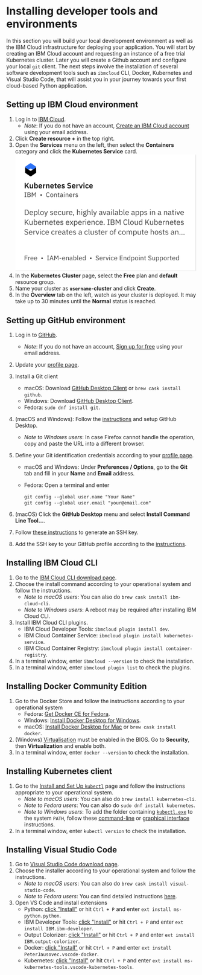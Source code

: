 # Installing developer tools and environments

In this section you will build your local development environment as well as the IBM Cloud infrastructure for deploying your application.
You will start by creating an IBM Cloud account and requesting an instance of a free trial Kubernetes cluster.
Later you will create a Github account and configure your local `git` client.
The next steps involve the installation of several software development tools such as `ibmcloud` CLI, Docker, Kubernetes and Visual Studio Code, that will assist you in your journey towards your first cloud-based Python application.

## Setting up IBM Cloud environment

1. Log in to [IBM Cloud](https://cloud.ibm.com/).
    * *Note*: If you do not have an account, [Create an IBM Cloud account](https://cloud.ibm.com/registration) using your email address.
1. Click **Create resource +** in the top right.
1. Open the **Services** menu on the left, then select the **Containers** category and click the **Kubernetes Service** card. ![kubernetes](assets/kubernetes_service.png)
1. In the **Kubernetes Cluster** page, select the **Free** plan and **default** resource group.
1. Name your cluster as **`username`-cluster** and click **Create**.
1. In the **Overview** tab on the left, watch as your cluster is deployed. It may take up to 30 minutes until the **Normal** status is reached.

## Setting up GitHub environment

1. Log in to [GitHub](https://github.com/).
    * *Note*: If you do not have an account, [Sign up for free](https://github.com/join) using your email address.
1. Update your [profile page](https://github.com/settings/profile).
1. Install a Git client
    * macOS: Download [GitHub Desktop Client](https://desktop.github.com) or `brew cask install github`.
    * Windows: Download [GitHub Desktop Client](https://desktop.github.com).
    * Fedora: `sudo dnf install git`.
1. (macOS and Windows): Follow the [instructions](https://help.github.com/desktop/guides/getting-started-with-github-desktop/authenticating-to-github/) and setup GitHub Desktop.
    * *Note to Windows users*: In case Firefox cannot handle the operation, copy and paste the URL into a different browser.
1. Define your Git identification credentials according to your [profile page](https://github.com/settings/profile).
    * macOS and Windows: Under **Preferences / Options**, go to the **Git** tab and fill in your **Name** and **Email** address.
    * Fedora: Open a terminal and enter

        ```Shell
        git config --global user.name "Your Name"
        git config --global user.email "your@email.com"
        ```

1. (macOS) Click the **GitHub Desktop** menu and select **Install Command Line Tool...**.
1. Follow [these instructions](https://help.github.com/en/articles/generating-a-new-ssh-key-and-adding-it-to-the-ssh-agent) to generate an SSH key.
1. Add the SSH key to your GitHub profile according to the [instructions](https://help.github.com/en/articles/adding-a-new-ssh-key-to-your-github-account).

## Installing IBM Cloud CLI

1. Go to the [IBM Cloud CLI download page](https://cloud.ibm.com/docs/cli/reference/ibmcloud/download_cli.html#shell_install).
1. Choose the install command according to your operational system and follow the instructions.
    * *Note to macOS users*: You can also do `brew cask install ibm-cloud-cli`.
    * *Note to Windows users*: A reboot may be required after installing IBM Cloud CLI.
1. Install IBM Cloud CLI plugins.
    * IBM Cloud Developer Tools: `ibmcloud plugin install dev`.
    * IBM Cloud Container Service: `ibmcloud plugin install kubernetes-service`.
    * IBM Cloud Container Registry: `ibmcloud plugin install container-registry`.
1. In a terminal window, enter `ibmcloud --version` to check the installation.
1. In a terminal window, enter `ibmcloud plugin list` to check the plugins.

## Installing Docker Community Edition

1. Go to the Docker Store and follow the instructions according to your operational system
    * Fedora: [Get Docker CE for Fedora](https://docs.docker.com/install/linux/docker-ce/fedora/).
    * Windows: [Install Docker Desktop for Windows](https://docs.docker.com/docker-for-windows/install/).
    * macOS: [Install Docker Desktop for Mac](https://docs.docker.com/docker-for-mac/install/) or `brew cask install docker`.
1. (Windows) [Virtualisation](https://docs.docker.com/docker-for-windows/troubleshoot/#virtualization-must-be-enabled) must be enabled in the BIOS. Go to **Security**, then **Virtualization** and enable both.
1. In a terminal window, enter `docker --version` to check the installation.

## Installing Kubernetes client

1. Go to the [Install and Set Up `kubectl`](https://kubernetes.io/docs/tasks/tools/install-kubectl/) page and follow the instructions appropriate to your operational system.
    * *Note to macOS users*: You can also do `brew install kubernetes-cli`.
    * *Note to Fedora users*: You can also do `sudo dnf install kubernetes`.
    * *Note to Windows users*: To add the folder containing [`kubectl.exe`](https://kubernetes.io/docs/tasks/tools/install-kubectl/#install-kubectl-on-windows) to the system `PATH`, follow these [command-line](https://www.windows-commandline.com/set-path-command-line/) or [graphical interface](http://www.itprotoday.com/management-mobility/how-can-i-add-new-folder-my-system-path) instructions.
1. In a terminal window, enter `kubectl version` to check the installation.

## Installing Visual Studio Code

1. Go to [Visual Studio Code download page](https://code.visualstudio.com/Download).
1. Choose the installer according to your operational system and follow the instructions.
    * *Note to macOS users*: You can also do `brew cask install visual-studio-code`.
    * *Note to Fedora users*: You can find detailed instructions [here](https://code.visualstudio.com/docs/setup/linux#_rhel-fedora-and-centos-based-distributions).
1. Open VS Code and install extensions
    * Python: [click "Install"](https://marketplace.visualstudio.com/items?itemName=ms-python.python) or hit `Ctrl + P` and enter `ext install ms-python.python`.
    * IBM Developer Tools: [click "Install"](https://marketplace.visualstudio.com/items?itemName=IBM.ibm-developer) or hit `Ctrl + P` and enter `ext install IBM.ibm-developer`.
    * Output Colorizer: [click "Install"](https://marketplace.visualstudio.com/items?itemName=IBM.output-colorizer) or hit `Ctrl + P` and enter `ext install IBM.output-colorizer`.
    * Docker: [click "Install"](https://marketplace.visualstudio.com/items?itemName=PeterJausovec.vscode-docker) or hit `Ctrl + P` and enter `ext install PeterJausovec.vscode-docker`.
    * Kubernetes: [click "Install"](https://marketplace.visualstudio.com/items?itemName=ms-kubernetes-tools.vscode-kubernetes-tools) or hit `Ctrl + P` and enter `ext install ms-kubernetes-tools.vscode-kubernetes-tools`.
